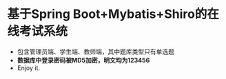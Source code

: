 # 基于Spring Boot+Mybatis+Shiro的在线考试系统
- 包含管理员端、学生端、教师端，其中题库类型只有单选题
- **数据库中登录密码被MD5加密，明文均为123456**
- Enjoy it.
